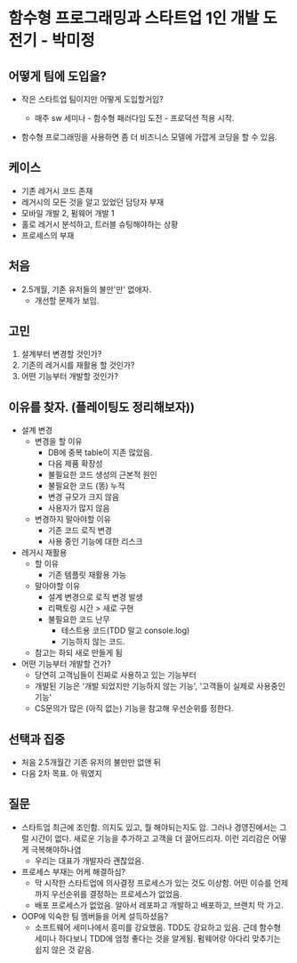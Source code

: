 # 함수형 프로그래밍과 스타트업 1인 개발 도전기 - 박미정

## 어떻게 팀에 도입을?
- 작은 스타트업 팀이지만 어떻게 도입할거임?
  - 매주 sw 세미나 - 함수형 패러다임 도전 - 프로덕션 적용 시작.

- 함수형 프로그래밍을 사용하면 좀 더 비즈니스 모델에 가깝게 코딩을 할 수 있음.

## 케이스
- 기존 레거시 코드 존재
- 레거시의 모든 것을 알고 있었던 담당자 부재
- 모바일 개발 2, 펌웨어 개발 1
- 홀로 레거시 분석하고, 트러블 슈팅해야하는 상황
- 프로세스의 부재

## 처음
- 2.5개월, 기존 유저들의 불만'만' 없애자.
  - 개선할 문제가 보임.

## 고민
1. 설계부터 변경할 것인가?
2. 기존의 레거시를 재활용 할 것인가?
3. 어떤 기능부터 개발할 것인가?

## 이유를 찾자. (플레이팅도 정리해보자))
- 설계 변경
  - 변경을 할 이유
    - DB에 중복 table이 지존 많았음.
    - 다음 제품 확장성
    - 불필요한 코드 생성의 근본적 원인
    - 불필요한 코드 (똥) 누적
    - 변경 규모가 크지 않음
    - 사용자가 많지 않음
  - 변경하지 말아야할 이유
    - 기존 코드 로직 변경
    - 사용 중인 기능에 대한 리스크
- 레거시 재활용
  - 할 이유
    - 기존 템플릿 재활용 가능
  - 말아야할 이유
    - 설계 변경으로 로직 변경 발생
    - 리팩토링 시간 > 새로 구현
    - 불필요한 코드 난무
      - 테스트용 코드(TDD 말고 console.log)
      - 기능하지 않는 코드.
  - 참고는 하되 새로 만들게 됨
- 어떤 기능부터 개발할 건가?
  - 당연히 고객님들이 진짜로 사용하고 있는 기능부터
  - 개발된 기능은 '개발 되었지만 기능하지 않는 기능', '고객들이 실제로 사용중인 기능'
  - CS문의가 많은 (아직 없는) 기능을 참고해 우선순위를 정한다.

## 선택과 집중
- 처음 2.5개월간 기존 유저의 불만만 없앤 뒤
- 다음 2차 목표. 아 뭐였지

## 질문
- 스타트업 최근에 조인함. 의지도 있고, 뭘 해야되는지도 암. 그러나 경영진에서는 그럴 시간이 없다. 새로운 기능을 추가하고 고객을 더 끌어드리자. 이런 괴리감은 어떻게 극복해야하나염
  - 우리는 대표가 개발자라 괜찮았음.
- 프로세스 부재는 어케 해결하심?
  - 막 시작한 스타트업에 의사결정 프로세스가 있는 것도 이상함. 어떤 이슈를 언제까지 우선순위를 결정하는 프로세스가 없었음.
  - 배포 프로세스가 없었음. 알아서 레포파고 개발하고 배포하고, 브랜치 막 가고.
- OOP에 익숙한 팀 멤버들을 어케 설득하셨음?
  - 소프트웨어 세미나에서 흥미를 강요했음. TDD도 강요하고 있음. 근데 함수형 세미나 하다보니 TDD에 엄청 좋다는 것을 알게됨. 펌웨어랑 아다리 맞추기는 쉽지 않은 것 같음.
